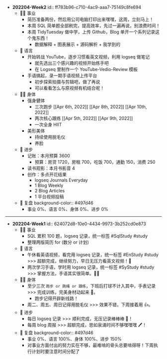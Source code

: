 - **202204-Week2**
  id:: ff783b96-c710-4ac9-aaa7-75149c8fe694
	- 👨‍🔧 事业
		- 简历准备两份，然后用公司电脑打印出来嘿嘿，这周，立刻马上！
		- 本周 SQL 简单题全部刷完，提高效率，先过一遍再说，别浪费时间！
		- 本周 TidyTuesday 做中学，上传 Github，Blog 单开一个系列记录这个鬼东西！
			- 数据解释 + 图表展示 + 源码解析 + 我学到的
	- 🧿 语言
		- 开始转战 YouTube，逐步习惯看英文视频，利用 logseq 做笔记
			- 就先选出三个感兴趣的视频开始练手吧
			- 在 Logseq 里制作一个 YouTube-Vedio-Review 模板
		- 手语搞起，录一期手语视频上传平台
			- 初步探索拍摄与剪辑吧，做了再说
			- 可以看看怎么与原视频有机结合呢！
	- 🤸‍♂️ 身体
		- 强身健体
			- 三次跑步 [[Apr 6th, 2022]] [[Apr 8th, 2022]] [[Apr 10th, 2022]]
			- 两次核心跟练 [[Apr 5th, 2022]] [[Apr 9th, 2022]]
			- 一次全身 HIIT
		- 美形美体
			- 持续使用脱毛仪
			- 养脸
	- 🎈 进步
		- 记账：本月预算 3600
			- 预算：房贷 1720，房租 700，吃饭 700，通勤 150，消费 250
		- 读书观影：本月书影音 4
		- 创作：多点开花结果
			- logseq Journals Everyday
			- 1 Blog Weekly
			- 2 Blog Articles
			- 1 平台视频投稿
	- 🍳 复盘
	  background-color:: #497d46
		- 事业 0%、语言 0%、身体 0%、进步 0%
- ---
- **202204-Week1**
  id:: 624072d8-10e0-4434-9973-3b252cd0e873
	- 👨‍🔧 事业
		- SQL 累积 100 题，logseq 记录，统一标签 #SqlStudy #study
		- 整理两版简历 for (数分 or 计划)
	- 🧿 语言
		- 午休看英语视频，看完用 logseq 记录，统一标签 #EnStudy #study >>> 超额完成，继续努力，早日无压力看英文视频！👀
		- 两次学习手语，学时用 logseq 记录，统一标签 #SyStudy #study >>> 掌握方法，手语其实很简单。🙆‍♂️
	- 🤸‍♂️ 身体
		- 至少三次 `跑步 or 跳绳 or 跟练`，下班后打球不计入其中，手表记录 >>> 完成训练，完美身材动起来 🏃‍。
			- 跑步记得开辟新线路！
		- 周二、周五、周日记得用脱毛仪 >>> 效果不错，下周接着用 👍。
	- 🎈 进步
		- 每日 logseq 记录 >>> 顺利完成，无压记录棒棒棒 📃！
		- 每周 blog 周报 >>> 超额完成，思如泉涌时间不够嘿嘿嘿 🖊！
	- 🍳 复盘
	  background-color:: #497d46
		- 事业 0%、语言 100%、身体 100%、进步 150%
		- 对事业方面付出的努力实在不够，最难啃的骨头总要啃得呀！下周执行计划时要注意时间分配了
